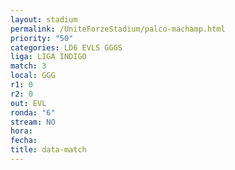 ```yaml
---
layout: stadium
permalink: /UniteForzeStadium/palco-machamp.html
priority: "50"
categories: LD6 EVLS GGGS
liga: LIGA INDIGO
match: 3
local: GGG
r1: 0
r2: 0
out: EVL
ronda: "6"
stream: NO
hora: 
fecha: 
title: data-match
---
```

